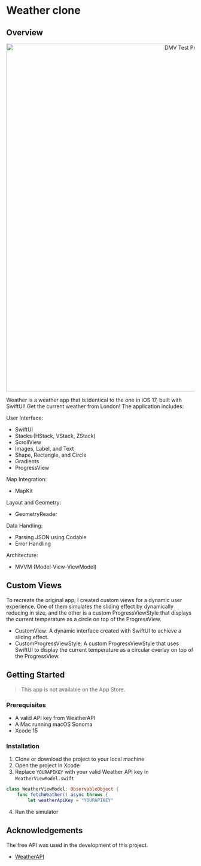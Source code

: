 # Weather clone

## Overview

<p align="center">
<img src="https://github.com/user-attachments/assets/f675e76e-d5b4-46f2-b841-f4551c038dfc" width="930" title="DMV Test Prep">

</p>

Weather is a weather app that is identical to the one in iOS 17, built with SwiftUI! Get the current weather from London!
The application includes:

User Interface:
- SwiftUI
- Stacks (HStack, VStack, ZStack)
- ScrollView
- Images, Label, and Text
- Shape, Rectangle, and Circle
- Gradients
- ProgressView

Map Integration:
- MapKit
  
Layout and Geometry:
- GeometryReader
  
Data Handling:
- Parsing JSON using Codable
- Error Handling
  
Architecture:
- MVVM (Model-View-ViewModel)

## Custom Views

To recreate the original app, I created custom views for a dynamic user experience. One of them simulates the sliding effect by dynamically reducing in size, and the other is a custom ProgressViewStyle that displays the current temperature as a circle on top of the ProgressView.

- CustomView: A dynamic interface created with SwiftUI to achieve a sliding effect.
- CustomProgressViewStyle: A custom ProgressViewStyle that uses SwiftUI to display the current temperature as a circular overlay on top of the ProgressView.

## Getting Started

> This app is not available on the App Store.

### Prerequisites

- A valid API key from WeatherAPI 
- A Mac running macOS Sonoma
- Xcode 15

### Installation

1. Clone or download the project to your local machine
2. Open the project in Xcode
3. Replace `YOURAPIKEY` with your valid Weather API key in `WeatherViewModel.swift`

```swift
class WeatherViewModel: ObservableObject {
    func fetchWeather() async throws {
        let weatherApiKey = "YOURAPIKEY"
```

4. Run the simulator

## Acknowledgements

The free API was used in the development of this project.

- [WeatherAPI](https://www.weatherapi.com)
